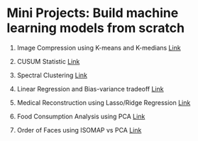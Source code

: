# Mini Projects: Build machine learning models from scratch

1. Image Compression using K-means and K-medians
[Link](https://github.com/thule86/Machine-Learning-Models-Built-From-Scratch/blob/main/K-MEANS:%20Image%20compression%20.ipynb)

2. CUSUM Statistic 
[Link](https://github.com/thule86/Machine-Learning-Models-Built-From-Scratch/blob/main/CUSUM%20Statistic.ipynb)

3. Spectral Clustering
[Link](https://github.com/thule86/Machine-Learning-Models-Built-From-Scratch/blob/main/Spectral%20Clustering.ipynb)

4. Linear Regression and Bias-variance tradeoff
[Link](https://github.com/thule86/Machine-Learning-Models-Built-From-Scratch/blob/main/Linear%20Regression%20Bias-variance%20tradeoff.ipynb)

5. Medical Reconstruction using Lasso/Ridge Regression
[Link](https://github.com/thule86/Machine-Learning-Models-Built-From-Scratch/blob/main/Lasso%20vs%20Ridge%20Regression.ipynb)

6. Food Consumption Analysis using PCA
[Link](https://github.com/thule86/Machine-Learning-Models-Built-From-Scratch/blob/main/Food%20Consumption%20using%20PCA.ipynb)

7. Order of Faces using ISOMAP vs PCA
[Link](https://github.com/thule86/Machine-Learning-Models-Built-From-Scratch/blob/main/ISOMAP.ipynb)
